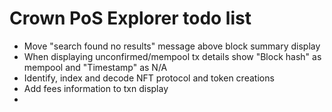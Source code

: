 # Crown PoS Explorer todo list

* Move "search found no results" message above block summary display
* When displaying unconfirmed/mempool tx details show "Block hash" as mempool and "Timestamp" as N/A
* Identify, index and decode NFT protocol and token creations
* Add fees information to txn display
*
